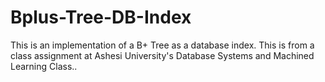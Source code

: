 # Bplus-Tree-DB-Index
This is an implementation of a B+ Tree as a database index. This is from a class assignment at Ashesi University's Database Systems and Machined Learning Class..
